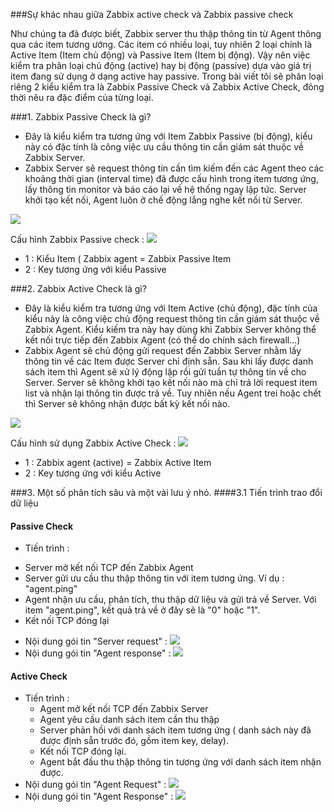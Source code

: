 ###Sự khác nhau giữa Zabbix active check và Zabbix passive check

Như chúng ta đã được biết, Zabbix server thu thập thông tin từ Agent thông qua các item tương ướng. Các item có nhiều loại, tuy nhiên 2 loại chính là Active Item (Item chủ động) và Passive Item (Item bị động). Vậy nên việc kiểm tra phân loại chủ động (active) hay bị động (passive) dựa vào giá trị item đang sử dụng ở dạng active hay passive. Trong bài viết tôi sẽ phân loại riêng 2 kiểu kiểm tra là Zabbix Passive Check và Zabbix Active Check, đông thời nêu ra đặc điểm của từng loại.

###1. Zabbix Passive Check là gì?

- Đây là kiểu kiểm tra tương ứng với Item Zabbix Passive (bị động), kiểu này có đặc tính là công việc ưu cầu thông tin cần giám sát thuộc về Zabbix Server.
- Zabbix Server sẽ request thông tin cần tìm kiếm đến các Agent theo các khoảng thời gian (interval time) đã được cấu hình trong item tương ứng, lấy thông tin monitor và báo cáo lại về hệ thống ngay lập tức. Server khởi tạo kết nối, Agent luôn ở chế động lắng nghe kết nối từ Server.
<img src="http://i.imgur.com/Qa03yHR.png">

Cấu hình Zabbix Passive check : 
<img src="http://i.imgur.com/gupW4It.png">
  + 1 : Kiểu Item ( Zabbix agent = Zabbix Passive Item 
  + 2 : Key tương ứng với kiểu Passive
  
###2. Zabbix Active Check là gì?

- Đây là kiểu kiểm tra tương ứng với Item Active (chủ động), đặc tính của kiểu này là công việc chủ động request thông tin cần giám sát thuộc về Zabbix Agent. Kiểu kiếm tra này hay dùng khi Zabbix Server không thể kết nối trực tiếp đến Zabbix Agent (có thể do chính sách firewall...)
- Zabbix Agent sẽ chủ động gửi request đến Zabbix Server nhằm lấy thông tin về các Item được Server chỉ định sẵn. Sau khi lấy được danh sách item thì Agent sẽ xử lý động lập rồi gửi tuần tự thông tin về cho Server. Server sẽ không khởi tạo kết nối nào mà chỉ trả lời request item list và nhận lại thông tin được trả về. Tuy nhiên nếu Agent trei hoặc chết thì Server sẽ không nhận được bất kỳ kết nối nào.
 <img src="http://i.imgur.com/XUpbj9S.png">

 Cấu hình sử dụng Zabbix Active Check :
 <img src="http://i.imgur.com/Af1hr8I.png">
  + 1 : Zabbix agent (active) = Zabbix Active Item 
  + 2 : Key tương ứng với kiểu Active
  
###3. Một số phân tích sâu và một vài lưu ý nhỏ.
####3.1 Tiến trình trao đổi dữ liệu 

#### Passive Check
- Tiến trình :
 +  Server mở kết nối TCP đến Zabbix Agent
 +  Server gửi ưu cầu thu thập thông tin với item tương ứng. Ví dụ : "agent.ping"
 +  Agent nhận ưu cầu, phân tích, thu thập dữ liệu và gửi trả về Server. Với item "agent.ping", kết quả trả về ở đây sẽ là "0" hoặc "1".
 +  Kết nối TCP đóng lại

-  Nội dung gói tin "Server request" : <img src="http://i.imgur.com/Z2zML84.png">
-  Nội dung gói tin "Agent response" : <img src="http://i.imgur.com/b9TpJSI.png">

#### Active Check
- Tiến trình : 
  + Agent mở kết nối TCP đến Zabbix Server
  + Agent yêu cầu danh sách item cần thu thập
  + Server phản hồi với danh sách item tương ứng ( danh sách này đã được định sẵn trước đó, gồm item key, delay).
  + Kết nối TCP đóng lại.
  + Agent bắt đầu thu thập thông tin tương ứng với danh sách item nhận được.
- Nội dung gói tin "Agent Request" : <img src="http://i.imgur.com/dK9q6VR.png">
- Nội dung gói tin "Agent Response" : <img src="http://i.imgur.com/romONxJ.png">
 
